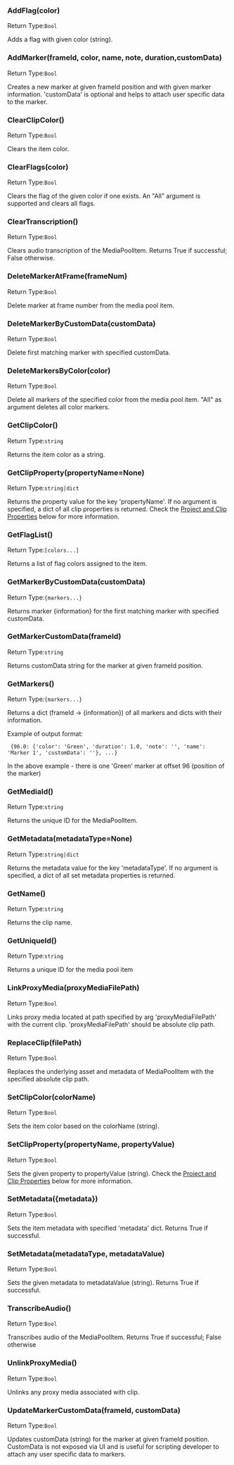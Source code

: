 ### AddFlag(color)                                 
Return Type:`Bool`

Adds a flag with given color (string).

### AddMarker(frameId, color, name, note, duration,customData)
Return Type:`Bool`

Creates a new marker at given frameId position and with given marker information. 'customData' is optional and helps to attach user specific data to the marker.

### ClearClipColor()                               
Return Type:`Bool`

Clears the item color.

### ClearFlags(color)                              
Return Type:`Bool`

Clears the flag of the given color if one exists. An "All" argument is supported and clears all flags.

### ClearTranscription()
Return Type:`Bool`

Clears audio transcription of the MediaPoolItem. Returns True if successful; False otherwise.

### DeleteMarkerAtFrame(frameNum)                  
Return Type:`Bool`

Delete marker at frame number from the media pool item.

### DeleteMarkerByCustomData(customData)           
Return Type:`Bool`

Delete first matching marker with specified customData.

### DeleteMarkersByColor(color)                    
Return Type:`Bool`

Delete all markers of the specified color from the media pool item. 
"All" as argument deletes all color markers.

### GetClipColor()                                 
Return Type:`string`

Returns the item color as a string.

### GetClipProperty(propertyName=None)             
Return Type:`string|dict`

Returns the property value for the key 'propertyName'.
If no argument is specified, a dict of all clip properties is returned. 
Check the [Project and Clip Properties](../resolve_settings/ProjectAndClipProperties.md) below for more information.

### GetFlagList()                                  
Return Type:`[colors...]`

Returns a list of flag colors assigned to the item.

### GetMarkerByCustomData(customData)              
Return Type:`{markers...}`

Returns marker \{information\} for the first matching marker with specified customData.

### GetMarkerCustomData(frameId)                   
Return Type:`string`

Returns customData string for the marker at given frameId position.

### GetMarkers()                                   
Return Type:`{markers...}`

Returns a dict (frameId -> \{information\}) of all markers and dicts with their information.

Example of output format:
```
 {96.0: {'color': 'Green', 'duration': 1.0, 'note': '', 'name': 'Marker 1', 'customData': ''}, ...}
 ```
 In the above example - there is one 'Green' marker at offset 96 (position of the marker)

### GetMediaId()                                   
Return Type:`string`

Returns the unique ID for the MediaPoolItem.

### GetMetadata(metadataType=None)                 
Return Type:`string|dict`

Returns the metadata value for the key 'metadataType'.
If no argument is specified, a dict of all set metadata properties is returned.

### GetName()
Return Type:`string`

Returns the clip name.

### GetUniqueId()
Return Type:`string`

Returns a unique ID for the media pool item

### LinkProxyMedia(proxyMediaFilePath)             
Return Type:`Bool`

Links proxy media located at path specified by arg 'proxyMediaFilePath' with the current clip. 'proxyMediaFilePath' should be absolute clip path.

### ReplaceClip(filePath)                          
Return Type:`Bool`

Replaces the underlying asset and metadata of MediaPoolItem with the specified absolute clip path.

### SetClipColor(colorName)                        
Return Type:`Bool`

Sets the item color based on the colorName (string).

### SetClipProperty(propertyName, propertyValue)   
Return Type:`Bool`

Sets the given property to propertyValue (string).
Check the [Project and Clip Properties](../resolve_settings/ProjectAndClipProperties.md) below for more information.

### SetMetadata(\{metadata\})                        
Return Type:`Bool`

Sets the item metadata with specified 'metadata' dict. Returns 
True if successful.

### SetMetadata(metadataType, metadataValue)
Return Type:`Bool`

Sets the given metadata to metadataValue (string). 
Returns True if successful.

### TranscribeAudio()
Return Type:`Bool`

Transcribes audio of the MediaPoolItem. Returns True if successful; False otherwise

### UnlinkProxyMedia()                             
Return Type:`Bool`

Unlinks any proxy media associated with clip.

### UpdateMarkerCustomData(frameId, customData)    
Return Type:`Bool`

Updates customData (string) for the marker at given frameId position. 
CustomData is not exposed via UI and is useful for scripting developer to attach any user specific data to markers.

